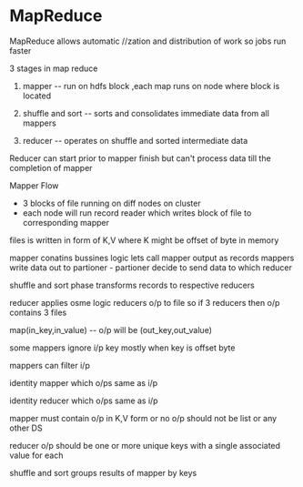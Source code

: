 # MapReduce

MapReduce allows automatic //zation and distribution of work so jobs run faster

3 stages in map reduce

1) mapper -- run on hdfs block ,each map runs on node where block is located

2) shuffle and sort -- sorts and consolidates immediate data from all mappers

3) reducer -- operates on shuffle and sorted intermediate data

Reducer can start prior to mapper finish but can't process data till the completion of mapper

Mapper Flow
- 3 blocks of file running on diff nodes on cluster
- each node will run record reader which writes block of file to  corresponding mapper

files is written in form of K,V
where K might be offset of byte in memory

mapper conatins bussines logic
lets call mapper output as records
mappers write data out to partioner - partioner decide to send data to which reducer

shuffle and sort phase transforms records to respective reducers

reducer applies osme logic
reducers o/p to file
so if 3 reducers then o/p contains 3 files





map(in_key,in_value) -- o/p will be (out_key,out_value)

some mappers ignore i/p key mostly when key is offset byte

mappers can filter i/p

identity mapper which o/ps same as i/p

identity reducer which o/ps same as i/p

mapper must contain o/p in K,V form or no o/p should not be list or any other DS

reducer o/p should be one or more unique keys with a single associated value for each

shuffle and sort groups results of mapper by keys
